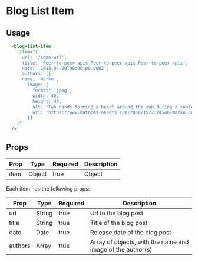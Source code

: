 # Blog List Item


## Usage

```html
  <blog-list-item
    :item="{                           
      url: '/some-url',
      title: 'Peer-to-peer apis Peer-to-peer apis Peer-to-peer apis',
      date: '2018-04-20T00:00:00.000Z',
      authors: [{
      name: 'Marko',
        image: {
          format: 'jpeg',
          width: 40,
          height: 40,
          alt: 'Two hands forming a heart around the sun during a sunset',
          url: 'https://www.datocms-assets.com/2850/1522324546-marko.png?fit=crop&h=40&w=40',
        }]
    }"
  />
```

## Props

| Prop | Type | Required | Description |
| --- | --- | --- | --- |
| item | Object | true | Object |

Each item has the following props:

| Prop | Type | Required | Description |
| --- | --- | --- | --- |
| url | String | true | Url to the blog post |
| title | String | true | Title of the blog post |
| date | Date | true | Release date of the blog post |
| authors | Array | true | Array of objects, with the name and image of the author(s) |
